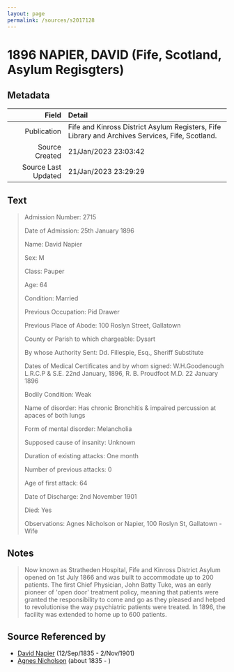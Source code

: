 ```yaml
---
layout: page
permalink: /sources/s2017128
---
```


# 1896 NAPIER, DAVID (Fife, Scotland, Asylum Regisgters)

## Metadata
Field | Detail
---:|:---
Publication | Fife and Kinross District Asylum Registers, Fife Library and Archives Services, Fife, Scotland.
Source Created | 21/Jan/2023 23:03:42
Source Last Updated | 21/Jan/2023 23:29:29

## Text

> Admission Number: 2715
>
> Date of Admission: 25th January 1896
>
> Name: David Napier
>
> Sex: M
>
> Class: Pauper
>
> Age: 64
>
> Condition: Married
>
> Previous Occupation: Pid Drawer
>
> Previous Place of Abode: 100 Roslyn Street, Gallatown
>
> County or Parish to which chargeable: Dysart
>
> By whose Authority Sent: Dd. Fillespie, Esq., Sheriff Substitute
>
> Dates of Medical Certificates and by whom signed: W.H.Goodenough L.R.C.P & S.E. 22nd January, 1896, R. B. Proudfoot M.D. 22 January 1896
>
> Bodily Condition: Weak
>
> Name of disorder: Has chronic Bronchitis & impaired percussion at apaces of both lungs
>
> Form of mental disorder: Melancholia
>
> Supposed cause of insanity: Unknown
>
> Duration of existing attacks: One month
>
> Number of previous attacks: 0
>
> Age of first attack: 64
>
> Date of Discharge: 2nd November 1901
>
> Died: Yes
>
> Observations: Agnes Nicholson or Napier, 100 Roslyn St, Gallatown - Wife
>

## Notes

> Now known as Stratheden Hospital, Fife and Kinross District Asylum opened on 1st July 1866 and was built to accommodate up to 200 patients. The first Chief Physician, John Batty Tuke, was an early pioneer of 'open door' treatment policy, meaning that patients were granted the responsibility to come and go as they pleased and helped to revolutionise the way psychiatric patients were treated. In 1896, the facility was extended to home up to 600 patients.
>


## Source Referenced by

* [David Napier](../people/@41697732@-david-napier-b1835-9-12-d1901-11-2.md) (12/Sep/1835 - 2/Nov/1901)
* [Agnes Nicholson](../people/@65182613@-agnes-nicholson-b1835-d.md) (about 1835 - )
